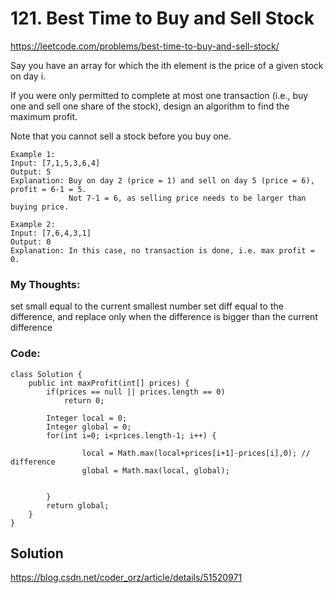 # 121. Best Time to Buy and Sell Stock

https://leetcode.com/problems/best-time-to-buy-and-sell-stock/


Say you have an array for which the ith element is the price of a given stock on day i.

If you were only permitted to complete at most one transaction (i.e., buy one and sell one share of the stock), design an algorithm to find the maximum profit.

Note that you cannot sell a stock before you buy one.

```
Example 1:
Input: [7,1,5,3,6,4]
Output: 5
Explanation: Buy on day 2 (price = 1) and sell on day 5 (price = 6), profit = 6-1 = 5.
             Not 7-1 = 6, as selling price needs to be larger than buying price.
```

```
Example 2:
Input: [7,6,4,3,1]
Output: 0
Explanation: In this case, no transaction is done, i.e. max profit = 0.
```

### My Thoughts: 
set small equal to the current smallest number
set diff equal to the difference, and replace only when the difference is bigger than the current difference


### Code: 
```
class Solution {
    public int maxProfit(int[] prices) {
        if(prices == null || prices.length == 0) 
            return 0; 
        
        Integer local = 0; 
        Integer global = 0; 
        for(int i=0; i<prices.length-1; i++) {

                local = Math.max(local+prices[i+1]-prices[i],0); // difference 
                global = Math.max(local, global); 

            
        }
        return global; 
    }
}
``` 


## Solution
https://blog.csdn.net/coder_orz/article/details/51520971


